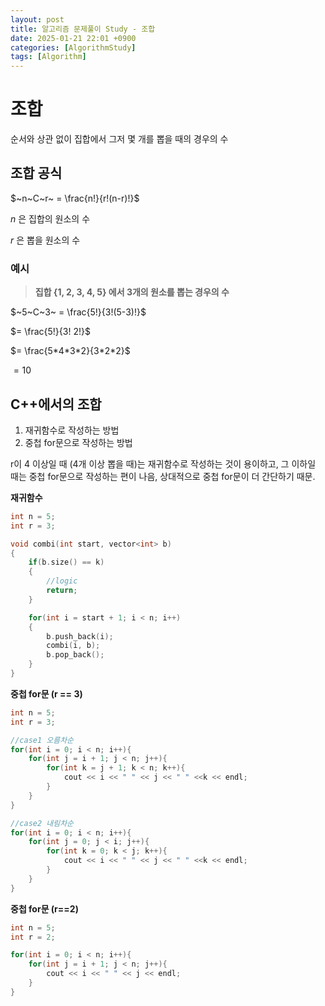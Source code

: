 ```yaml
---
layout: post
title: 알고리즘 문제풀이 Study - 조합
date: 2025-01-21 22:01 +0900
categories: [AlgorithmStudy]
tags: [Algorithm]
---
```


# 조합

순서와 상관 없이 집합에서 그저 몇 개를 뽑을 때의 경우의 수

 



## 조합 공식

$~n~C~r~ = \frac{n!}{r!(n-r)!}$

$n$ 은 집합의 원소의 수

$r$ 은 뽑을 원소의 수

 



### 예시

> **집합 {1, 2, 3, 4, 5} 에서 3개의 원소를 뽑는 경우의 수**

 

$~5~C~3~ = \frac{5!}{3!(5-3)!}$

$= \frac{5!}{3! 2!}$

$= \frac{5*4*3*2}{3*2*2}$

$= 10$

 

## C++에서의 조합

1. 재귀함수로 작성하는 방법
2. 중첩 for문으로 작성하는 방법

r이 4 이상일 때 (4개 이상 뽑을 때)는 재귀함수로 작성하는 것이 용이하고, 그 이하일 때는 중첩 for문으로 작성하는 편이 나음, 상대적으로 중첩 for문이 더 간단하기 때문.

 

**재귀함수**

```cpp
int n = 5;
int r = 3;

void combi(int start, vector<int> b)
{
    if(b.size() == k)
    {
        //logic
        return;
    }

    for(int i = start + 1; i < n; i++)
    {
        b.push_back(i);
        combi(i, b);
        b.pop_back();
    }
}
```

 

**중첩 for문 (r == 3)**

```cpp
int n = 5;
int r = 3;

//case1 오름차순
for(int i = 0; i < n; i++){
    for(int j = i + 1; j < n; j++){
        for(int k = j + 1; k < n; k++){
            cout << i << " " << j << " " <<k << endl;
        }
    }
}

//case2 내림차순
for(int i = 0; i < n; i++){
    for(int j = 0; j < i; j++){
        for(int k = 0; k < j; k++){
            cout << i << " " << j << " " <<k << endl;
        }
    }
}
```

 

**중첩 for문 (r==2)**

```cpp
int n = 5;
int r = 2;

for(int i = 0; i < n; i++){
    for(int j = i + 1; j < n; j++){
        cout << i << " " << j << endl; 
    }
}
```

 

 
